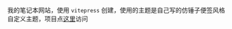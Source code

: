 我的笔记本网站，使用 `vitepress` 创建，使用的主题是自己写的仿锤子便签风格自定义主题，项目点[这里](https://github.com/rbackrock/smartisan-notes-like-vitepress-theme)访问